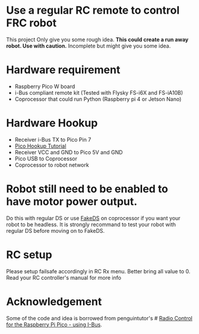 # Use a regular RC remote to control FRC robot

This project Only give you some rough idea. **This could create a run away robot. Use with caution.** Incomplete but might give you some idea.

# Hardware requirement

 - Raspberry Pico W board 
 - i-Bus compliant remote kit (Tested with Flysky
   FS-i6X and FS-iA10B) 
 - Coprocessor that could run Python (Raspberry pi
   4 or Jetson Nano)

# Hardware Hookup

 - Receiver i-Bus TX to Pico Pin 7 
 - [Pico Hookup Tutorial](https://www.youtube.com/watch?time_continue=668&v=_Fz9lJXu2DE&embeds_referring_euri=https://www.penguintutor.com/&source_ve_path=MTM5MTE3LDEyNzI5OSwxMjcyOTksMTI3Mjk5LDIzODUx&feature=emb_title)
 - Receiver VCC and GND to Pico 5V and GND 
 - Pico USB to Coprocessor
 - Coprocessor to robot network

# Robot still need to be enabled to have motor power output.

Do this with regular DS or use [FakeDS](https://github.com/sikaxn/fakeDS-Python) on coprocessor if you want your robot to be headless. It is strongly recommand to test your robot with regular DS before moving on to FakeDS.

# RC setup

Please setup failsafe accordingly in RC Rx menu. Better bring all value to 0. Read your RC controller's manual for more info

# Acknowledgement

Some of the code and idea is borrowed from penguintutor's # [Radio Control for the Raspberry Pi Pico - using I-Bus](http://www.penguintutor.com/news/electronics/rc-pico-ibus).
